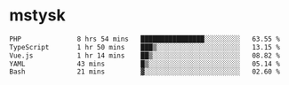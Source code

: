 # mstysk

<!--START_SECTION:waka-->

```txt
PHP              8 hrs 54 mins   ████████████████░░░░░░░░░   63.55 %
TypeScript       1 hr 50 mins    ███▒░░░░░░░░░░░░░░░░░░░░░   13.15 %
Vue.js           1 hr 14 mins    ██▒░░░░░░░░░░░░░░░░░░░░░░   08.82 %
YAML             43 mins         █▒░░░░░░░░░░░░░░░░░░░░░░░   05.14 %
Bash             21 mins         ▓░░░░░░░░░░░░░░░░░░░░░░░░   02.60 %
```

<!--END_SECTION:waka-->
